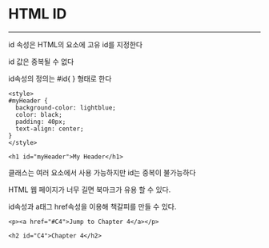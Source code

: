 # HTML ID
-----------
id 속성은 HTML의 요소에 고유 id를 지정한다

id 값은 중복될 수 없다

id속성의 정의는 #id{ } 형태로 한다

```
<style>
#myHeader {
  background-color: lightblue;
  color: black;
  padding: 40px;
  text-align: center;
}
</style>

<h1 id="myHeader">My Header</h1>
```

클래스는 여러 요소에서 사용 가능하지만 id는 중복이 불가능하다

HTML 웹 페이지가 너무 길면 북마크가 유용 할 수 있다.

id속성과 a태그 href속성을 이용해 책갈피를 만들 수 있다.

```
<p><a href="#C4">Jump to Chapter 4</a></p>

<h2 id="C4">Chapter 4</h2>
```
